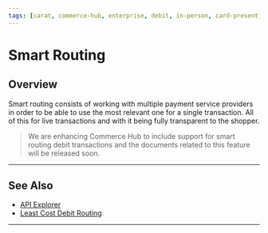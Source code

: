 ```yaml
---
tags: [carat, commerce-hub, enterprise, debit, in-person, card-present, smart-routing]
---
```


# Smart Routing


## Overview


Smart routing consists of working with multiple payment service providers in order to be able to use the most relevant one for a single transaction. All of this for live transactions and with it being fully transparent to the shopper.

<!-- theme: danger -->
> We are enhancing Commerce Hub to include support for smart routing debit transactions and the documents related to this feature will be released soon.
---

## See Also

- [API Explorer](../api/?type=post&path=/payments/v1/charges)
- [Least Cost Debit Routing](?path=docs/In-Person/Debit/Least-Cost-Debit.md)

---
